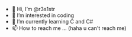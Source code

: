 - 👋 Hi, I’m @r3s1str
- 👀 I’m interested in coding
- 🌱 I’m currently learning C and C#
- 📫 How to reach me ... (haha u can't reach me)

<!---
r3s1str/r3s1str is a ✨ special ✨ repository because its `README.md` (this file) appears on your GitHub profile.
You can click the Preview link to take a look at your changes.
--->
